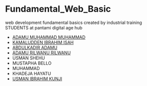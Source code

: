 # Fundamental_Web_Basic

web development fundamental basics
created by industrial training STUDENTS at pantami digital age hub


- [ADAMU MUHAMMAD MUHAMMAD](https://github.com/AdamsGeeky)
- [KAMALUDDEN IBRAHIM ISAH](https://github.com/Kamall-kuri)
- [ABDULKADIR ADAMU](https://github.com/ABDULDEV-dev)
- [ADAMU RILWANU RILWANU](https://github.com/Arilwan12)
- USMAN SHEHU
- MUSTAPHA BELLO
- MUHAMMAD
- KHADEJA HAYATU
- [USMAN IBRAHIM KUNJI](https://github.com/Ibrahim-kunji)
